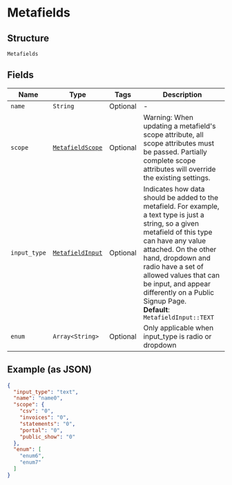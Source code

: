 
# Metafields

## Structure

`Metafields`

## Fields

| Name | Type | Tags | Description |
|  --- | --- | --- | --- |
| `name` | `String` | Optional | - |
| `scope` | [`MetafieldScope`](../../doc/models/metafield-scope.md) | Optional | Warning: When updating a metafield's scope attribute, all scope attributes must be passed. Partially complete scope attributes will override the existing settings. |
| `input_type` | [`MetafieldInput`](../../doc/models/metafield-input.md) | Optional | Indicates how data should be added to the metafield. For example, a text type is just a string, so a given metafield of this type can have any value attached. On the other hand, dropdown and radio have a set of allowed values that can be input, and appear differently on a Public Signup Page.<br>**Default**: `MetafieldInput::TEXT` |
| `enum` | `Array<String>` | Optional | Only applicable when input_type is radio or dropdown |

## Example (as JSON)

```json
{
  "input_type": "text",
  "name": "name0",
  "scope": {
    "csv": "0",
    "invoices": "0",
    "statements": "0",
    "portal": "0",
    "public_show": "0"
  },
  "enum": [
    "enum6",
    "enum7"
  ]
}
```

